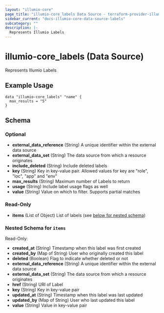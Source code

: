 ```yaml
---
layout: "illumio-core"
page_title: "illumio-core_labels Data Source - terraform-provider-illumio-core"
sidebar_current: "docs-illumio-core-data-source-labels"
subcategory: ""
description: |-
  Represents Illumio Labels
---
```


# illumio-core_labels (Data Source)

Represents Illumio Labels

Example Usage
------------

```hcl
data "illumio-core_labels" "name" {
  max_results = "5"
}
```

## Schema

### Optional

- **external_data_reference** (String) A unique identifier within the external data source
- **external_data_set** (String) The data source from which a resource originates
- **include_deleted** (String) Include deleted labels
- **key** (String) Key in key-value pair. Allowed values for key are "role", "loc", "app" and "env"
- **max_results** (String) Maximum number of Labels to return
- **usage** (String) Include label usage flags as well
- **value** (String) Value on which to filter. Supports partial matches

### Read-Only

- **items** (List of Object) List of labels (see [below for nested schema](#nestedatt--items))

<a id="nestedatt--items"></a>
### Nested Schema for `items`

Read-Only:

- **created_at** (String) Timestamp when this label was first created
- **created_by** (Map of String) User who originally created this label
- **deleted** (Boolean) Flag to indicate whether deleted or not
- **external_data_reference** (String) A unique identifier within the external data source
- **external_data_set** (String) The data source from which a resource originates
- **href** (String) URI of Label
- **key** (String) Key in key-value pair
- **updated_at** (String) Timestamp when this label was last updated
- **updated_by** (Map of String) User who last updated this label
- **value** (String) Value in key-value pair


